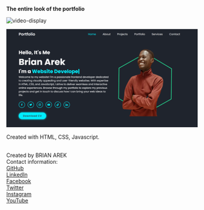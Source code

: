 <p><strong> The entire look of the portfolio</strong> </p>

![video-display](images/video-display.gif) <br>

![readme-image](images/readme-image.png) <br>

Created with HTML,  CSS, Javascript.

 <br>
Created by BRIAN AREK <br>
Contact information: <br>
<a href="https://github.com/arekbrian">GitHub</a> <br>
<a href="https://www.linkedin.com/in/brian-arek-8336361a4/">LinkedIn</a> <br>
<a href="https://www.facebook.com/AREKBRIA">Facebook</a> <br>
<a href="https://twitter.com/BrianArek_ke/">Twitter</a> <br>
<a href="https://www.instagram.com/brian.arek/">Instagram</a> <br>
<a href="https://www.youtube.com/channel/UCw0q48y6hq1W86j3607j8QA">YouTube</a> <br>